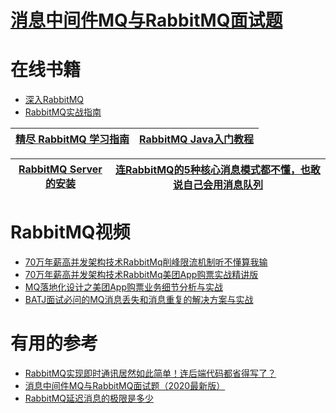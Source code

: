 

# [消息中间件MQ与RabbitMQ面试题](https://github.com/stevenli91748/Message-Server-System/blob/master/RabbitMQ/Interview/README.md)

# 在线书籍
* [深入RabbitMQ](https://weread.qq.com/web/reader/80c32e0071dbdd9580c74f2)
* [RabbitMQ实战指南](https://weread.qq.com/web/reader/2aa321c0811e39a3bg0104b3)


[精尽 RabbitMQ 学习指南](http://svip.iocoder.cn/RabbitMQ/tutorials/)|[RabbitMQ Java入门教程](https://www.kancloud.cn/digest/rabbitmq-for-java)|
---|---|

[RabbitMQ Server的安装](https://www.jianshu.com/p/f20729534088)|[连RabbitMQ的5种核心消息模式都不懂，也敢说自己会用消息队列](http://www.macrozheng.com/#/reference/rabbitmq_start)|
---|---|


# RabbitMQ视频

* [70万年薪高并发架构技术RabbitMq削峰限流机制听不懂算我输](https://www.bilibili.com/video/av46820750?from=search&seid=12463752655912745766)
* [70万年薪高并发架构技术RabbitMq美团App购票实战精讲版](https://www.bilibili.com/video/av60861746?from=search&seid=12463752655912745766)
* [MQ落地化设计之美团App购票业务细节分析与实战](https://www.bilibili.com/video/av60261628?from=search&seid=12463752655912745766)
* [BATJ面试必问的MQ消息丢失和消息重复的解决方案与实战](https://www.bilibili.com/video/av55175257?from=search&seid=10510532406565911924)

# 有用的参考
* [RabbitMQ实现即时通讯居然如此简单！连后端代码都省得写了？](http://www.macrozheng.com/#/reference/rabbitmq_mqtt_start)
* [消息中间件MQ与RabbitMQ面试题（2020最新版）](https://blog.csdn.net/ThinkWon/article/details/104588612)
* [RabbitMQ延迟消息的极限是多少](http://blog.didispace.com/rabbitmq-deplay-message-max/)
